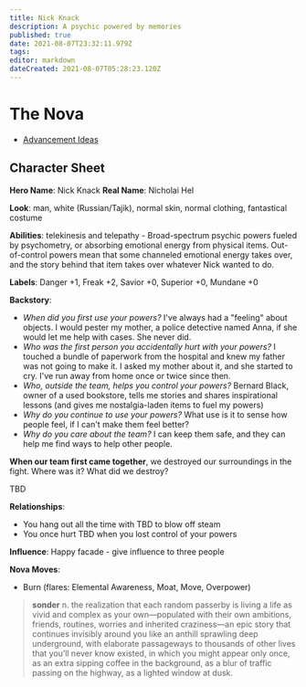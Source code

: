 ```yaml
---
title: Nick Knack
description: A psychic powered by memories
published: true
date: 2021-08-07T23:32:11.979Z
tags: 
editor: markdown
dateCreated: 2021-08-07T05:28:23.120Z
---
```


# The Nova
* [Advancement Ideas](advancement)
## Character Sheet
**Hero Name**: Nick Knack
**Real Name**: Nicholai Hel

**Look**: man, white (Russian/Tajik), normal skin, normal clothing, fantastical costume

**Abilities**: telekinesis and telepathy - Broad-spectrum psychic powers fueled by psychometry, or absorbing emotional energy from physical items. Out-of-control powers mean that some channeled emotional energy takes over, and the story behind that item takes over whatever Nick wanted to do.		

**Labels**: Danger +1, Freak +2, Savior +0, Superior +0, Mundane +0

**Backstory**:
* *When did you first use your powers?* I've always had a "feeling" about objects. I would pester my mother, a police detective named Anna, if she would let me help with cases. She never did.
* *Who was the first person you accidentally hurt with your powers?* I touched a bundle of paperwork from the hospital and knew my father was not going to make it. I asked my mother about it, and she started to cry. I've run away from home once or twice since then.
* *Who, outside the team, helps you control your powers?* Bernard Black, owner of a used bookstore, tells me stories and shares inspirational lessons (and gives me nostalgia-laden items to fuel my powers)
* *Why do you continue to use your powers?* What use is it to sense how people feel, if I can't make them feel better?
* *Why do you care about the team?* I can keep them safe, and they can help me find ways to help other people.

**When our team first came together**, we destroyed our surroundings in the fight. Where was it? What did we destroy?

TBD

**Relationships**:
* You hang out all the time with TBD to blow off steam
* You once hurt TBD when you lost control of your powers

**Influence**: Happy facade - give influence to three people

**Nova Moves**:
* Burn (flares: Elemental Awareness, Moat, Move, Overpower)

> **sonder**
> n. the realization that each random passerby is living a life as vivid and complex as your own—populated with their own ambitions, friends, routines, worries and inherited craziness—an epic story that continues invisibly around you like an anthill sprawling deep underground, with elaborate passageways to thousands of other lives that you’ll never know existed, in which you might appear only once, as an extra sipping coffee in the background, as a blur of traffic passing on the highway, as a lighted window at dusk.